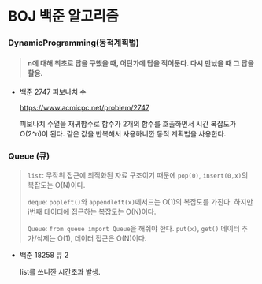# BOJ 백준 알고리즘

### DynamicProgramming(동적계획법) 

> ####  n에 대해 최초로 답을 구했을 때, 어딘가에 답을 적어둔다. 다시 만났을 때 그 답을 활용.

- 백준 2747 피보나치 수 

  https://www.acmicpc.net/problem/2747

  피보나치 수열을 재귀함수로 함수가 2개의 함수를 호출하면서 시간 복잡도가 O(2^n)이 된다. 같은 값을 반복해서 사용하니깐 동적 계획법을 사용한다. 

  

### Queue (큐)

> `list`: 무작위 접근에 최적화된 자료 구조이기 때문에 `pop(0)`, `insert(0,x)`의 복잡도는 O(N)이다. 
>
> `deque`: `popleft()`와 `appendleft(x)`메서드는 O(1)의 복잡도를 가진다. 하지만 i번째 데이터에 접근하는 복잡도는 O(N)이다. 
>
> `Queue`: `from queue import Queue`을 해줘야 한다.  `put(x)`, `get()` 데이터 추가/삭제는 O(1), 데이터 접근은 O(N)이다.  

- 백준 18258 큐 2

  list를 쓰니깐 시간초과 발생. 

  